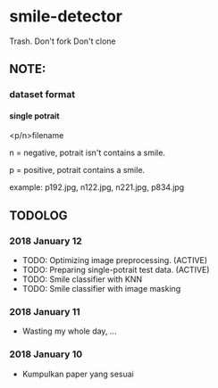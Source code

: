 # smile-detector
Trash.
Don't fork
Don't clone

## NOTE:
### dataset format
#### single potrait
<p/n>filename

n = negative, potrait isn't contains a smile.

p = positive, potrait contains a smile.

example: p192.jpg, n122.jpg, n221.jpg, p834.jpg


## TODOLOG
### 2018 January 12
- TODO: Optimizing image preprocessing. (ACTIVE)
- TODO: Preparing single-potrait test data. (ACTIVE)
- TODO: Smile classifier with KNN
- TODO: Smile classifier with image masking

### 2018 January 11
- Wasting my whole day, ...

### 2018 January 10
- Kumpulkan paper yang sesuai
